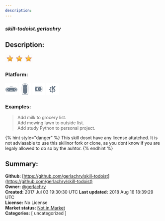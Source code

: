 ```yaml
---
description: 
---
```


### _skill-todoist.gerlachry_  
## Description:  
  
![](../.gitbook/assets/star.png)![](../.gitbook/assets/star.png)![](../.gitbook/assets/star.png)  
### Platform:  
 ![Mark I](../.gitbook/assets/mark-1-icon.png)  ![Mark II](../.gitbook/assets/mark-2-icon.png)  ![Picroft](../.gitbook/assets/picroft-icon.png)  ![plasmoid](../.gitbook/assets/kde.png)   
### Examples:  
> Add milk to grocery list.  
> Add mowing lawn to outside list.  
> Add study Python to personal project.  
  
{% hint style="danger" %}
This skill dosnt have any license attatched. It is not adviasable to use this skillnor fork or clone, as you dont know if you are legaly allowed to do so by the auhtor.
{% endhint %}
  
## Summary:  
**Github:** [https://github.com/gerlachry/skill-todoist](https://github.com/gerlachry/skill-todoist)  
**Owner:** [@gerlachry](https://github.com/gerlachry)  
**Created:** 2017 Jul 03 19:30:30 UTC  **Last updated:** 2018 Aug 16 18:39:29 UTC  
**License:** No License  
**Market status:** [Not in Market](https://market.mycroft.ai/skill/)  
**Categories:** [ uncategorized ]   
